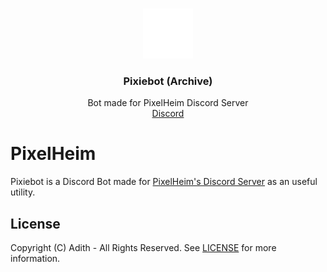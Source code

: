 <br />
<p align="center">
  <a href="https://github.com/Sspirax/PixelHeim-bot">
    <img src="/assets/temp/PixelHeim-Color.png" alt="Logo" width="80" height="80">
  </a>

  <h3 align="center">Pixiebot (Archive)</h3>

  <p align="center">
    Bot made for PixelHeim Discord Server
    <br />
    <a href="https://discord.pixel-heim.com/">Discord</a>
  </p>
</p>

# PixelHeim 

Pixiebot is a Discord Bot made for [PixelHeim's Discord Server](https://discord.pixel-heim.com/) as an useful utility.

## License

Copyright (C) Adith - All Rights Reserved. See [LICENSE](/LICENSE.md) for more information.

